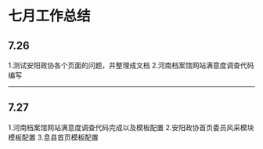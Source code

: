 # 七月工作总结
## 7.26
1.测试安阳政协各个页面的问题，并整理成文档
2.河南档案馆网站满意度调查代码编写

----------------------------------------------------------------

## 7.27
1.河南档案馆网站满意度调查代码完成以及模板配置
2.安阳政协首页委员风采模块模板配置
3.息县首页模板配置